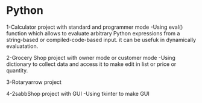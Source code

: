 # Python
1-Calculator project with standard and programmer mode
   -Using eval() function which allows to evaluate arbitrary Python expressions from a string-based or compiled-code-based input. it can be usefuk in dynamically            evaluatation.
   
   
2-Grocery Shop project with owner mode or customer mode
   -Using dictionary to collect data and access it to make edit in list or price or quantity.
   
 
3-Rotaryarrow project

4-2sabbShop project with GUI
   -Using tkinter to make GUI 
